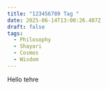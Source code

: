 ```yaml
---
title: "123456789 Tag "
date: 2025-06-14T13:00:26.407Z
draft: false
tags:
  - Philosophy
  - Shayari
  - Cosmos
  - Wisdom
---
```

H﻿ello tehre